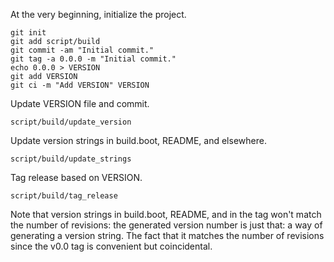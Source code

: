 At the very beginning, initialize the project.

    git init
    git add script/build
    git commit -am "Initial commit."
    git tag -a 0.0.0 -m "Initial commit."
    echo 0.0.0 > VERSION
    git add VERSION
    git ci -m "Add VERSION" VERSION

Update VERSION file and commit.

    script/build/update_version

Update version strings in build.boot, README, and elsewhere.

    script/build/update_strings

Tag release based on VERSION.

    script/build/tag_release


Note that version strings in build.boot, README, and in the tag won't
match the number of revisions: the generated version number is just
that: a way of generating a version string. The fact that it matches
the number of revisions since the v0.0 tag is convenient but
coincidental.
